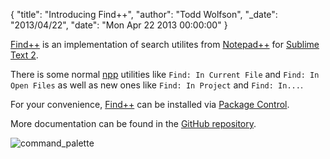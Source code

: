 {
  "title": "Introducing Find++",
  "author": "Todd Wolfson",
  "_date": "2013/04/22",
  "date": "Mon Apr 22 2013 00:00:00"
}

[Find++][fpp] is an implementation of search utilites from [Notepad++][npp] for [Sublime Text 2][subl].

[fpp]: https://github.com/twolfson/FindPlusPlus
[npp]: http://notepad-plus-plus.org/
[subl]: http://www.sublimetext.com/2

There is some normal [npp][npp] utilities like `Find: In Current File` and `Find: In Open Files` as well as new ones like `Find: In Project` and `Find: In...`.

For your convenience, [Find++][fpp] can be installed via [Package Control][pkg-ctrl].

[pkg-ctrl]: http://wbond.net/sublime_packages/package_control

More documentation can be found in the [GitHub repository][fpp].

![command_palette](https://f.cloud.github.com/assets/902488/279674/a552365a-9134-11e2-8c89-603fbb89b606.png)